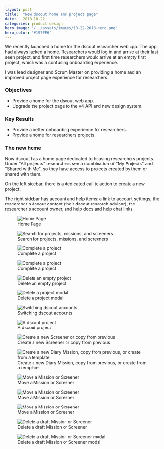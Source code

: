 ```yaml
---
layout: post
title:  "New dscout home and project page"
date:   2018-10-22
categories: product design
hero_image: "/../assets/images/10-22-2018-hero.png"
hero_color: "#197FF6"
---
```

We recently launched a home for the dscout researcher web app. The app had always lacked a home. Researchers would log in and arrive at their last seen project, and first time researchers would arrive at an empty first project, which was a confusing onboarding experience.

I was lead designer and Scrum Master on providing a home and an improved project page experience for researchers.

### Objectives
* Provide a home for the dscout web app.
* Upgrade the project page to the v4 API and new design system.

### Key Results
* Provide a better onboarding experience for researchers.
* Provide a home for researchers projects.

### The new home

Now dscout has a home page dedicated to housing researchers projects. Under "All projects" researchers see a combination of "My Projects" and "Shared with Me", so they have access to projects created by them or shared with them.

On the left sidebar, there is a dedicated call to action to create a new project.

The right sidebar has account and help items: a link to account settings, the researcher's dscout contact (their dscout research advisor), the researcher's account owner, and help docs and help chat links.

<figure>
	<img src="{{ site.baseurl }}/assets/images/home-1.png" title="Home Page" />
	<figcaption class="media-caption center">Home Page</figcaption>
</figure>

<figure>
	<img src="{{ site.baseurl }}/assets/images/home-2.png" title="Search for projects, missions, and screeners" />
	<figcaption class="media-caption center">Search for projects, missions, and screeners</figcaption>
</figure>


<figure>
	<img src="{{ site.baseurl }}/assets/images/home-3.png" title="Complete a project" />
	<figcaption class="media-caption center">Complete a project</figcaption>
</figure>

<figure>
	<img src="{{ site.baseurl }}/assets/images/home-4.png" title="Complete a project" />
	<figcaption class="media-caption center">Complete a project</figcaption>
</figure>

<figure>
	<img src="{{ site.baseurl }}/assets/images/home-5.png" title="Delete an empty project" />
	<figcaption class="media-caption center">Delete an empty project</figcaption>
</figure>

<figure>
	<img src="{{ site.baseurl }}/assets/images/home-6.png" title="Delete a project modal" />
	<figcaption class="media-caption center">Delete a project modal</figcaption>
</figure>

<figure>
	<img src="{{ site.baseurl }}/assets/images/home-7.png" title="Switching dscout accounts" />
	<figcaption class="media-caption center">Switching dscout accounts</figcaption>
</figure>

<figure>
	<img src="{{ site.baseurl }}/assets/images/project-1.png" title="A dscout project" />
	<figcaption class="media-caption center">A dscout project</figcaption>
</figure>

<figure>
	<img src="{{ site.baseurl }}/assets/images/project-2.png" title="Create a new Screener or copy from previous" />
	<figcaption class="media-caption center">Create a new Screener or copy from previous</figcaption>
</figure>

<figure>
	<img src="{{ site.baseurl }}/assets/images/project-3.png" title="Create a new Diary Mission, copy from previous, or create from a template" />
	<figcaption class="media-caption center">Create a new Diary Mission, copy from previous, or create from a template</figcaption>
</figure>

<figure>
	<img src="{{ site.baseurl }}/assets/images/project-4.png" title="Move a Mission or Screener" />
	<figcaption class="media-caption center">Move a Mission or Screener</figcaption>
</figure>

<figure>
	<img src="{{ site.baseurl }}/assets/images/project-5.png" title="Move a Mission or Screener" />
	<figcaption class="media-caption center">Move a Mission or Screener</figcaption>
</figure>

<figure>
	<img src="{{ site.baseurl }}/assets/images/project-6.png" title="Move a Mission or Screener" />
	<figcaption class="media-caption center">Move a Mission or Screener</figcaption>
</figure>

<figure>
	<img src="{{ site.baseurl }}/assets/images/project-7.png" title="Delete a draft Mission or Screener" />
	<figcaption class="media-caption center">Delete a draft Mission or Screener</figcaption>
</figure>

<figure>
	<img src="{{ site.baseurl }}/assets/images/project-8.png" title="Delete a draft Mission or Screener modal" />
	<figcaption class="media-caption center">Delete a draft Mission or Screener modal</figcaption>
</figure>
